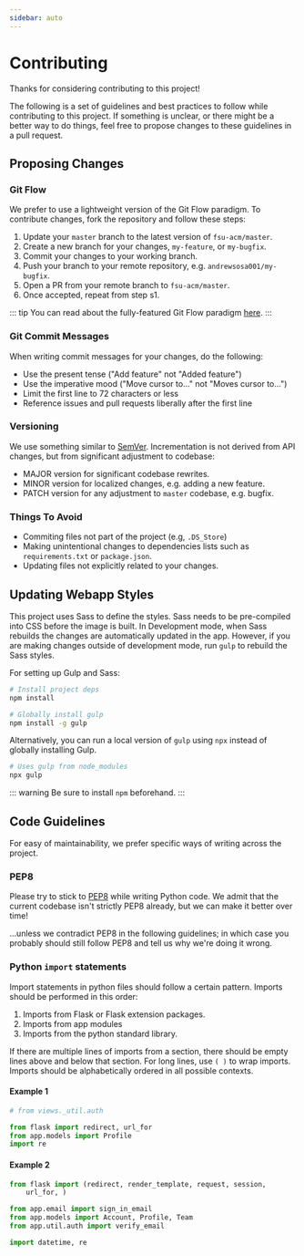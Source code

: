 ```yaml
---
sidebar: auto
---
```


# Contributing

Thanks for considering contributing to this project!

The following is a set of guidelines and best practices to follow while contributing to this project. If something is unclear, or there might be a better way to do things, feel free to propose changes to these guidelines in a pull request.

## Proposing Changes

### Git Flow
We prefer to use a lightweight version of the Git Flow paradigm. To contribute changes, fork the repository and follow these steps:

1. Update your `master` branch to the latest version of `fsu-acm/master`.
2. Create a new branch for your changes, `my-feature`, or `my-bugfix`.
3. Commit your changes to your working branch.
4. Push your branch to your remote repository, e.g. `andrewsosa001/my-bugfix`.
5. Open a PR from your remote branch to `fsu-acm/master`.
6. Once accepted, repeat from step s1.

::: tip
You can read about the fully-featured Git Flow paradigm [here](https://www.atlassian.com/git/tutorials/comparing-workflows/gitflow-workflow).
:::

### Git Commit Messages
When writing commit messages for your changes, do the following:

  - Use the present tense ("Add feature" not "Added feature")
  - Use the imperative mood ("Move cursor to..." not "Moves cursor to...")
  - Limit the first line to 72 characters or less
  - Reference issues and pull requests liberally after the first line

### Versioning
We use something similar to [SemVer](https://semver.org/). Incrementation is not derived from API changes, but from significant adjustment to codebase:

  - MAJOR version for significant codebase rewrites.
  - MINOR version for localized changes, e.g. adding a new feature.
  - PATCH version for any adjustment to `master` codebase, e.g. bugfix.

### Things To Avoid
  - Commiting files not part of the project (e.g, `.DS_Store`)
  - Making unintentional changes to dependencies lists such as `requirements.txt` or `package.json`.
  - Updating files not explicitly related to your changes.

## Updating Webapp Styles

This project uses Sass to define the styles. Sass needs to be pre-compiled into CSS before the image is built. In Development mode, when Sass rebuilds the changes are automatically updated in the app. However, if you are making changes outside of development mode, run `gulp` to rebuild the Sass styles.

For setting up Gulp and Sass:
``` bash
# Install project deps
npm install

# Globally install gulp
npm install -g gulp
```

Alternatively, you can run a local version of `gulp` using `npx` instead of globally installing Gulp.

``` bash
# Uses gulp from node_modules
npx gulp
```

::: warning
Be sure to install `npm` beforehand.
:::


## Code Guidelines

For easy of maintainability, we prefer specific ways of writing across the project.

### PEP8
Please try to stick to [PEP8](https://www.python.org/dev/peps/pep-0008/) while writing Python code. We admit that the current codebase isn't strictly PEP8 already, but we can make it better over time!

...unless we contradict PEP8 in the following guidelines; in which case you probably should still follow PEP8 and tell us why we're doing it wrong.

### Python `import` statements
Import statements in python files should follow a certain pattern. Imports should be performed in this order:

1. Imports from Flask or Flask extension packages.
2. Imports from app modules
3. Imports from the python standard library.

If there are multiple lines of imports from a section, there should be empty lines above and below that section. For long lines, use `( )` to wrap imports. Imports should be alphabetically ordered in all possible contexts.

#### Example 1
```python
# from views._util.auth

from flask import redirect, url_for
from app.models import Profile
import re
```

#### Example 2
```python
from flask import (redirect, render_template, request, session,
	url_for, )

from app.email import sign_in_email
from app.models import Account, Profile, Team
from app.util.auth import verify_email

import datetime, re
```

<!-- ### View Controllers

### Common Functionality -->
